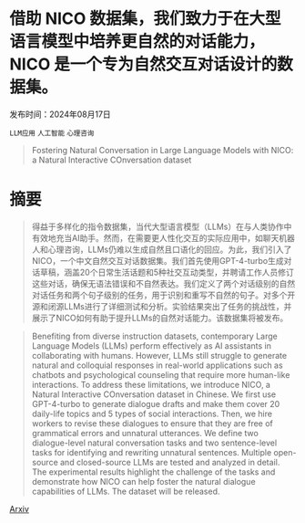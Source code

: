 # 借助 NICO 数据集，我们致力于在大型语言模型中培养更自然的对话能力，NICO 是一个专为自然交互对话设计的数据集。

发布时间：2024年08月17日

`LLM应用` `人工智能` `心理咨询`

> Fostering Natural Conversation in Large Language Models with NICO: a Natural Interactive COnversation dataset

# 摘要

> 得益于多样化的指令数据集，当代大型语言模型（LLMs）在与人类协作中有效地充当AI助手。然而，在需要更人性化交互的实际应用中，如聊天机器人和心理咨询，LLMs仍难以生成自然且口语化的回应。为此，我们引入了NICO，一个中文自然交互对话数据集。我们首先使用GPT-4-turbo生成对话草稿，涵盖20个日常生活话题和5种社交互动类型，并聘请工作人员修订这些对话，确保无语法错误和不自然表达。我们定义了两个对话级别的自然对话任务和两个句子级别的任务，用于识别和重写不自然的句子。对多个开源和闭源LLMs进行了详细测试和分析。实验结果突出了任务的挑战性，并展示了NICO如何有助于提升LLMs的自然对话能力。该数据集将被发布。

> Benefiting from diverse instruction datasets, contemporary Large Language Models (LLMs) perform effectively as AI assistants in collaborating with humans. However, LLMs still struggle to generate natural and colloquial responses in real-world applications such as chatbots and psychological counseling that require more human-like interactions. To address these limitations, we introduce NICO, a Natural Interactive COnversation dataset in Chinese. We first use GPT-4-turbo to generate dialogue drafts and make them cover 20 daily-life topics and 5 types of social interactions. Then, we hire workers to revise these dialogues to ensure that they are free of grammatical errors and unnatural utterances. We define two dialogue-level natural conversation tasks and two sentence-level tasks for identifying and rewriting unnatural sentences. Multiple open-source and closed-source LLMs are tested and analyzed in detail. The experimental results highlight the challenge of the tasks and demonstrate how NICO can help foster the natural dialogue capabilities of LLMs. The dataset will be released.

[Arxiv](https://arxiv.org/abs/2408.09330)